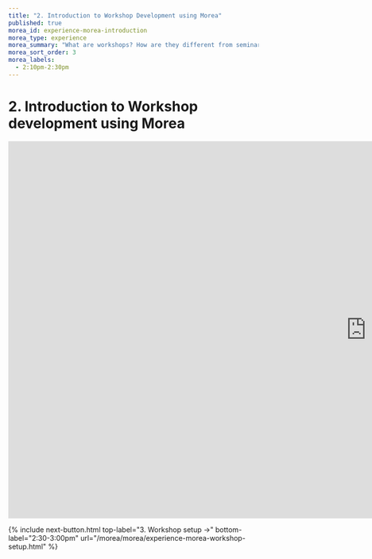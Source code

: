 ```yaml
---
title: "2. Introduction to Workshop Development using Morea"
published: true
morea_id: experience-morea-introduction
morea_type: experience
morea_summary: "What are workshops? How are they different from seminars?"
morea_sort_order: 3
morea_labels:
  - 2:10pm-2:30pm
---
```


# 2. Introduction to Workshop development using Morea

<div class="responsive-iframe">
<!-- this is the embed code provided by Google -->
  <iframe src="https://docs.google.com/presentation/d/e/2PACX-1vQlJfKYUhc0QWeP4mZKshZoGVOF8XThSlKdDLfotj5RS2KHe-ynW-n43COXJpvEoZit8zTmsUOS5FaZ/embed?start=false&loop=false&delayms=6000000" frameborder="0" width="1440" height="760" allowfullscreen="true" mozallowfullscreen="true" webkitallowfullscreen="true"></iframe>
<!-- Google embed ends -->
</div>


{% include next-button.html 
           top-label="3. Workshop setup ->" 
           bottom-label="2:30-3:00pm" 
           url="/morea/morea/experience-morea-workshop-setup.html" %}
